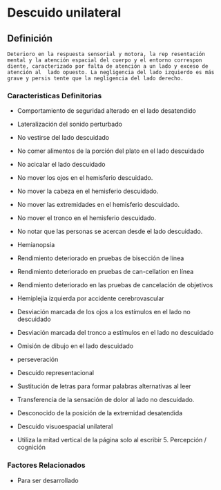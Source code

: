 # Descuido unilateral
## Definición
	Deterioro en la respuesta sensorial y motora, la rep resentación mental y la atención espacial del cuerpo y el entorno correspon diente, caracterizado por falta de atención a un lado y exceso de atención al  lado opuesto. La negligencia del lado izquierdo es más grave y persis tente que la negligencia del lado derecho.

### Caracteristicas Definitorias
- Comportamiento de 
seguridad alterado en el 
lado desatendido   
- Lateralización del sonido 
perturbado   
- No vestirse del lado descuidado   
- No comer alimentos de la porción 
del plato en el lado descuidado   
- No acicalar el lado descuidado   
- No mover los ojos en el 
hemisferio descuidado.   
- No mover la cabeza en el 
hemisferio descuidado.   
- No mover las extremidades 
en el hemisferio 
descuidado.   
- No mover el tronco en el 
hemisferio descuidado.   
- No notar que las personas se 
acercan desde el lado 
descuidado.   
- Hemianopsia   
- Rendimiento deteriorado en 
pruebas de bisección de 
línea   
- Rendimiento deteriorado en 
pruebas de can-cellation en línea   
 
 
 
 
- Rendimiento deteriorado en las 
pruebas de cancelación de 
objetivos   
- Hemiplejia izquierda por 
accidente cerebrovascular   
- Desviación marcada de los ojos a 
los estímulos en el lado no 
descuidado   
- Desviación marcada del tronco a 
estímulos en el lado no 
descuidado   
- Omisión de dibujo en el lado 
descuidado   
- perseveración   
- Descuido representacional   
- Sustitución de letras para formar 
palabras alternativas al leer   
- Transferencia de la sensación de 
dolor al lado no descuidado.   
- Desconocido de la 
posición de la 
extremidad desatendida   
- Descuido visuoespacial unilateral   
- Utiliza la mitad vertical de la 
página solo al escribir    5. Percepción / cognición

### Factores Relacionados
- Para ser desarrollado

